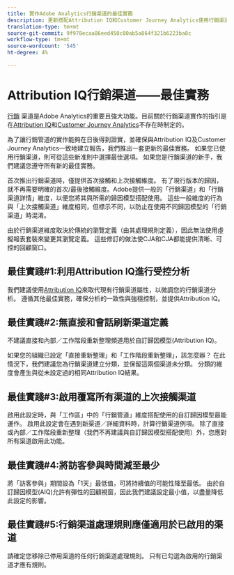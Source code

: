 ```yaml
---
title: 實作Adobe Analytics行銷渠道的最佳實務
description: 更新搭配Attribution IQ和Customer Journey Analytics使用行銷渠道的最佳實務
translation-type: tm+mt
source-git-commit: 9f978ecaa86eed450c80ab5a864f321b6223ba8c
workflow-type: tm+mt
source-wordcount: '545'
ht-degree: 4%

---
```



# Attribution IQ行銷渠道——最佳實務

[行銷](/help/components/c-marketing-channels/c-getting-started-mchannel.md) 渠道是Adobe Analytics的重要且強大功能。目前關於行銷渠道實作的指引是在[Attribution IQ](https://experienceleague.corp.adobe.com/docs/analytics/analyze/analysis-workspace/attribution/overview.html?lang=en#analysis-workspace)和[Customer Journey Analytics](https://experienceleague.adobe.com/docs/analytics-platform/using/cja-usecases/marketing-channels.html?lang=zh-Hant#cja-usecases)不存在時制定的。

為了讓行銷管道的實作能夠在日後得到證實，並確保與Attribution IQ及Customer Journey Analytics一致地建立報告，我們推出一套更新的最佳實務。 如果您已使用行銷渠道，則可從這些新准則中選擇最佳選項。 如果您是行銷渠道的新手，我們建議您遵守所有新的最佳實務。

首次推出行銷渠道時，僅提供首次接觸和上次接觸維度。 有了現行版本的歸因，就不再需要明確的首次/最後接觸維度。Adobe提供一般的「行銷渠道」和「行銷渠道詳情」維度，以便您將其與所需的歸因模型搭配使用。 這些一般維度的行為與「上次接觸渠道」維度相同，但標示不同，以防止在使用不同歸因模型的「行銷渠道」時混淆。

由於行銷渠道維度取決於傳統的瀏覽定義（由其處理規則定義），因此無法使用虛擬報表套裝來變更其瀏覽定義。 這些修訂的做法使CJA和CJA都能提供清晰、可控的回顧窗口。

## 最佳實踐#1:利用Attribution IQ進行受控分析

我們建議使用[Attribution IQ](https://experienceleague.corp.adobe.com/docs/analytics/analyze/analysis-workspace/attribution/overview.html?lang=en#analysis-workspace)來取代現有行銷渠道屬性，以微調您的行銷渠道分析。 遵循其他最佳實務，確保分析的一致性與強穩控制，並提供Attribution IQ。

## 最佳實踐#2:無直接和會話刷新渠道定義

不建議直接和內部／工作階段重新整理頻道用於自訂歸因模型(Attribution IQ)。

如果您的組織已設定「直接重新整理」和「工作階段重新整理」，該怎麼辦？ 在此情況下，我們建議您為行銷渠道建立分類，並保留這兩個渠道未分類。 分類的維度會產生與從未設定過的相同Attribution IQ結果。

## 最佳實踐#3:啟用覆寫所有渠道的上次接觸渠道

啟用此設定時，與「工作區」中的「行銷管道」維度搭配使用的自訂歸因模型最能運作。 啟用此設定會在遇到新渠道／詳細資料時，計算行銷渠道例項。 除了直接或內部／工作階段重新整理（我們不再建議與自訂歸因模型搭配使用）外，您應對所有渠道啟用此功能。

## 最佳實踐#4:將訪客參與時間減至最少

將「訪客參與」期間設為「1天」最低值，可將持續值的可能性降至最低。 由於自訂歸因模型(AIQ)允許有彈性的回顧視窗，因此我們建議設定最小值，以盡量降低此設定的影響。

## 最佳實踐#5:行銷渠道處理規則應僅適用於已啟用的渠道

請確定您移除已停用渠道的任何行銷渠道處理規則。 只有已勾選為啟用的行銷渠道才應有規則。
